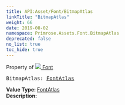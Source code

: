 ```yaml
---
title: API:Asset/Font/BitmapAtlas
linkTitle: "BitmapAtlas"
weight: 66
date: 2019-08-02
namespace: Primrose.Assets.Font.BitmapAtlas
deprecated: false
no_list: true
toc_hide: true
---
```

Property of <a href="/docs/api-reference/Class/Font"><img src="/icons/silk/default.png"/>&nbsp;Font</a>
<pre class="method-declaration">
BitmapAtlas: <a class="type" href="/docs/api-reference/Asset/FontAtlas">FontAtlas</a></pre>
<b>Value Type: </b>
<a class="type" href="/docs/api-reference/Asset/FontAtlas">FontAtlas</a>
<br/>
<b>Description: </b>